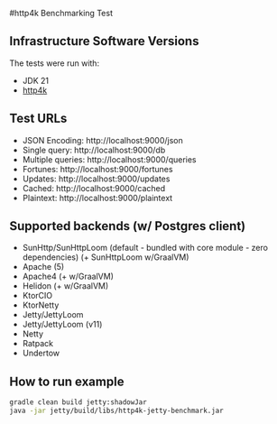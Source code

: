 #http4k Benchmarking Test

## Infrastructure Software Versions
The tests were run with:

* JDK 21
* [http4k](https://http4k.org)

## Test URLs
- JSON Encoding: http://localhost:9000/json
- Single query: http://localhost:9000/db
- Multiple queries: http://localhost:9000/queries
- Fortunes: http://localhost:9000/fortunes
- Updates: http://localhost:9000/updates
- Cached: http://localhost:9000/cached
- Plaintext: http://localhost:9000/plaintext

## Supported backends (w/ Postgres client)
- SunHttp/SunHttpLoom (default - bundled with core module - zero dependencies) (+ SunHttpLoom w/GraalVM)
- Apache (5)
- Apache4 (+ w/GraalVM)
- Helidon (+ w/GraalVM)
- KtorCIO
- KtorNetty
- Jetty/JettyLoom
- Jetty/JettyLoom (v11)
- Netty
- Ratpack
- Undertow

## How to run example
```bash
gradle clean build jetty:shadowJar
java -jar jetty/build/libs/http4k-jetty-benchmark.jar
```
